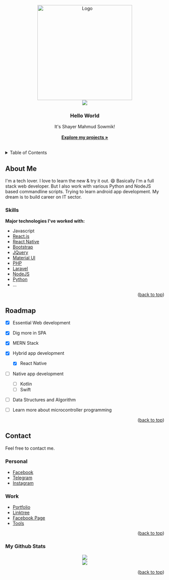 <div id="top"></div>

<!-- [![Contributors][contributors-shield]][contributors-url]
[![Forks][forks-shield]][forks-url]
[![Stargazers][stars-shield]][stars-url]
[![Issues][issues-shield]][issues-url]
[![MIT License][license-shield]][license-url]
[![LinkedIn][linkedin-shield]][linkedin-url] -->




<!-- PROJECT LOGO -->
<br />
<div align="center">
  <a href="https://github.com/ign0r3dh4x0r">
    <img src="https://static.vecteezy.com/system/resources/previews/002/746/042/original/programmer-flat-color-icon-computer-expert-man-coding-on-laptop-freelance-software-developer-at-work-person-avatar-cartoon-style-clip-art-for-mobile-app-isolated-rgb-illustration-vector.jpg" alt="Logo" width="300" height="300">
  </a>
  <div align="center">
    <img src="https://komarev.com/ghpvc/?username=ign0r3dh4x0r&style=flat-square">
  </div>
  
  <h3 align="center">Hello World</h3>

  <p align="center">
    It's Shayer Mahmud Sowmik!
    <br />
    <br />
    <a href="https://github.com/Ign0r3dH4x0r?tab=repositories"><strong>Explore my projects »</strong></a>
    <br />
    <br />
<!--     <a href="https://github.com/othneildrew/Best-README-Template">View Demo</a>
    ·
    <a href="https://github.com/othneildrew/Best-README-Template/issues">Report Bug</a>
    ·
    <a href="https://github.com/othneildrew/Best-README-Template/issues">Request Feature</a> -->
  </p>
</div>



<!-- TABLE OF CONTENTS -->
<details>
  <summary>Table of Contents</summary>
  <ol>
    <li>
      <a href="#about-me">About Me</a>
    </li>
    <li>
      <a href="#skills">Built With</a>
    </li>
    <li><a href="#roadmap">Roadmap</a></li>
    <li><a href="#contact">Contact</a></li>
  </ol>
</details>



<!-- ABOUT ME -->
## About Me

<!-- [![Product Name Screen Shot][product-screenshot]](https://example.com) -->

I'm a tech lover. I love to learn the new & try it out. :smile:
Basically I'm a full stack web developer. But I also work with various Python and NodeJS based commandline scripts. Trying to learn android app development. My dream is to build career on IT sector. 

<!-- <p align="right">(<a href="#top">back to top</a>)</p> -->



### Skills

**Major technologies I've worked with:**

* Javascript
* [React.js](https://reactjs.org/)
* [React Native](https://reactnative.dev/)
* [Bootstrap](https://getbootstrap.com)
* [JQuery](https://jquery.com)
* [Material UI](https://mui.com)
* [PHP](https://php.net)
* [Laravel](https://laravel.com/)
* [NodeJS](https://nodejs.org/)
* [Python](https://python.org)
* ...


<p align="right">(<a href="#top">back to top</a>)</p>


## Roadmap

- [x] Essential Web development
- [x] Dig more in SPA
- [x] MERN Stack
- [x] Hybrid app development
    - [x] React Native
- [ ] Native app development
    - [ ] Kotlin
    - [ ] Swift
- [ ] Data Structures and Algorithm
- [ ] Learn more about microcontroller programming



<p align="right">(<a href="#top">back to top</a>)</p>



## Contact

Feel free to contact me.

### Personal 
* [Facebook](https://facebook.com/ffsowmik)
* [Telegram](https://t.me/xowmik)
* [Instagram](https://instagram.com/itz_sowmik)

### Work 

* [Portfolio](https://ign0r3dh4x0r.github.io)
* [Linktree](https://linktr.ee/xowmik)
* [Facebook Page](https://facebook.com/ign0r3dh4x0r)
* [Tools](https://alphasowmik.xyz)


<p align="right">(<a href="#top">back to top</a>)</p>

### My Github Stats

<p align="center">
  <img src="https://github-profile-trophy.vercel.app/?username=ign0r3dh4x0r&theme=flat&row=2&column=3">
  <br />
  <img src="https://github-readme-stats.vercel.app/api/top-langs/?username=ign0r3dh4x0r">
</p>
<p align="right">(<a href="#top">back to top</a>)</p>
